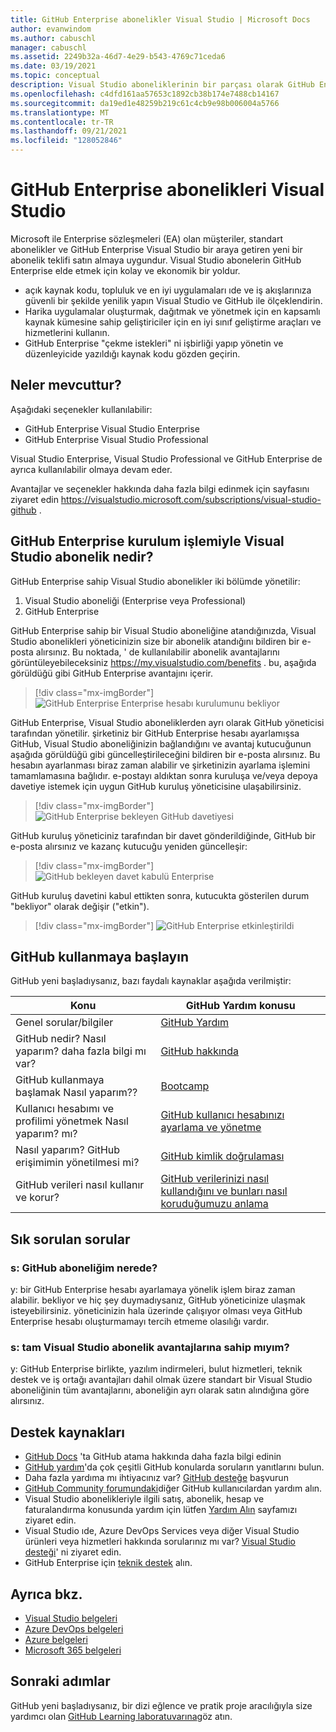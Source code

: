 ```yaml
---
title: GitHub Enterprise abonelikler Visual Studio | Microsoft Docs
author: evanwindom
ms.author: cabuschl
manager: cabuschl
ms.assetid: 2249b32a-46d7-4e29-b543-4769c71ceda6
ms.date: 03/19/2021
ms.topic: conceptual
description: Visual Studio aboneliklerinin bir parçası olarak GitHub Enterprise erişme hakkında bilgi edinin
ms.openlocfilehash: c4dfd161aa57653c1892cb38b174e7488cb14167
ms.sourcegitcommit: da19ed1e48259b219c61c4cb9e98b006004a5766
ms.translationtype: MT
ms.contentlocale: tr-TR
ms.lasthandoff: 09/21/2021
ms.locfileid: "128052846"
---
```

# <a name="visual-studio-subscriptions-with-github-enterprise"></a>GitHub Enterprise abonelikleri Visual Studio 

Microsoft ile Enterprise sözleşmeleri (EA) olan müşteriler, standart abonelikler ve GitHub Enterprise Visual Studio bir araya getiren yeni bir abonelik teklifi satın almaya uygundur. Visual Studio abonelerin GitHub Enterprise elde etmek için kolay ve ekonomik bir yoldur. 

- açık kaynak kodu, topluluk ve en iyi uygulamaları ıde ve iş akışlarınıza güvenli bir şekilde yenilik yapın Visual Studio ve GitHub ile ölçeklendirin.
- Harika uygulamalar oluşturmak, dağıtmak ve yönetmek için en kapsamlı kaynak kümesine sahip geliştiriciler için en iyi sınıf geliştirme araçları ve hizmetlerini kullanın. 
- GitHub Enterprise "çekme istekleri" ni işbirliği yapıp yönetin ve düzenleyicide yazıldığı kaynak kodu gözden geçirin. 

## <a name="whats-available"></a>Neler mevcuttur? 

Aşağıdaki seçenekler kullanılabilir:

- GitHub Enterprise Visual Studio Enterprise
- GitHub Enterprise Visual Studio Professional

Visual Studio Enterprise, Visual Studio Professional ve GitHub Enterprise de ayrıca kullanılabilir olmaya devam eder. 

Avantajlar ve seçenekler hakkında daha fazla bilgi edinmek için sayfasını ziyaret edin <https://visualstudio.microsoft.com/subscriptions/visual-studio-github> . 

## <a name="what-is-the-visual-studio-subscription-with-github-enterprise-setup-process"></a>GitHub Enterprise kurulum işlemiyle Visual Studio abonelik nedir?

GitHub Enterprise sahip Visual Studio abonelikler iki bölümde yönetilir:
1. Visual Studio aboneliği (Enterprise veya Professional)
2. GitHub Enterprise 

GitHub Enterprise sahip bir Visual Studio aboneliğine atandığınızda, Visual Studio abonelikleri yöneticinizin size bir abonelik atandığını bildiren bir e-posta alırsınız.  Bu noktada, ' de kullanılabilir abonelik avantajlarını görüntüleyebileceksiniz <https://my.visualstudio.com/benefits> .  bu, aşağıda görüldüğü gibi GitHub Enterprise avantajını içerir.

   > [!div class="mx-imgBorder"]
   > ![GitHub Enterprise Enterprise hesabı kurulumunu bekliyor](_img/access-github/pending-account-setup.png "kuruluşunuzun öncelikle bir Enterprise hesabı ayarlaması gerekir.")  

GitHub Enterprise, Visual Studio aboneliklerden ayrı olarak GitHub yöneticisi tarafından yönetilir.  şirketiniz bir GitHub Enterprise hesabı ayarlamışsa GitHub, Visual Studio aboneliğinizin bağlandığını ve avantaj kutucuğunun aşağıda görüldüğü gibi güncelleştirileceğini bildiren bir e-posta alırsınız.  Bu hesabın ayarlanması biraz zaman alabilir ve şirketinizin ayarlama işlemini tamamlamasına bağlıdır. e-postayı aldıktan sonra kuruluşa ve/veya depoya davetiye istemek için uygun GitHub kuruluş yöneticisine ulaşabilirsiniz.  

   > [!div class="mx-imgBorder"]
   > ![GitHub Enterprise bekleyen GitHub davetiyesi](_img/access-github/pending-invite.png "GitHub kuruluşa davetiye istemek için GitHub yöneticinize başvurun.")  

GitHub kuruluş yöneticiniz tarafından bir davet gönderildiğinde, GitHub bir e-posta alırsınız ve kazanç kutucuğu yeniden güncelleşir:

   > [!div class="mx-imgBorder"]
   > ![GitHub bekleyen davet kabulü Enterprise](_img/access-github/pending-acceptance.png "E-postada aldığınız davetiyeyi kabul edin GitHub")  

GitHub kuruluş davetini kabul ettikten sonra, kutucukta gösterilen durum "bekliyor" olarak değişir ("etkin").

   > [!div class="mx-imgBorder"]
   > ![GitHub Enterprise etkinleştirildi](_img/access-github/activated.png "Daveti kabul etmenizden sonra kutucuk, aboneliğinizin etkinleştirildiğini gösterir.")  

## <a name="get-started-with-github"></a>GitHub kullanmaya başlayın

GitHub yeni başladıysanız, bazı faydalı kaynaklar aşağıda verilmiştir:

| Konu                                  | GitHub Yardım konusu                                     |
|------------------------------------------|-------------------------------------------------------|
| Genel sorular/bilgiler          | [GitHub Yardım](https://help.github.com)             |
| GitHub nedir?  Nasıl yaparım? daha fazla bilgi mı var?  | [GitHub hakkında](https://help.github.com/categories/about-github)                                       |
| GitHub kullanmaya başlamak Nasıl yaparım??     | [Bootcamp](https://help.github.com/categories/bootcamp)                                              |
| Kullanıcı hesabımı ve profilimi yönetmek Nasıl yaparım? mı?       | [GitHub kullanıcı hesabınızı ayarlama ve yönetme](https://help.github.com/categories/setting-up-and-managing-your-github-user-account)    |
| Nasıl yaparım? GitHub erişimimin yönetilmesi mi?   | [GitHub kimlik doğrulaması](https://help.github.com/categories/authenticating-to-github)                           |
| GitHub verileri nasıl kullanır ve korur? | [GitHub verilerinizi nasıl kullandığını ve bunları nasıl koruduğumuzu anlama](https://help.github.com/categories/understanding-how-github-uses-and-protects-your-data)|

## <a name="frequently-asked-questions"></a>Sık sorulan sorular

### <a name="q--where-is-my-github-subscription"></a>s: GitHub aboneliğim nerede?
y: bir GitHub Enterprise hesabı ayarlamaya yönelik işlem biraz zaman alabilir.  bekliyor ve hiç şey duymadıysanız, GitHub yöneticinize ulaşmak isteyebilirsiniz.  yöneticinizin hala üzerinde çalışıyor olması veya GitHub Enterprise hesabı oluşturmamayı tercih etmeme olasılığı vardır. 

### <a name="q-do-i-get-the-full-visual-studio-subscription-benefits"></a>s: tam Visual Studio abonelik avantajlarına sahip mıyım?
y: GitHub Enterprise birlikte, yazılım indirmeleri, bulut hizmetleri, teknik destek ve iş ortağı avantajları dahil olmak üzere standart bir Visual Studio aboneliğinin tüm avantajlarını, aboneliğin ayrı olarak satın alındığına göre alırsınız.

## <a name="support-resources"></a>Destek kaynakları
- [GitHub Docs](https://docs.github.com/github/setting-up-and-managing-your-enterprise-account/managing-licenses-for-the-github-enterprise-and-visual-studio-bundle) 'ta GitHub atama hakkında daha fazla bilgi edinin
- [GitHub yardım](https://help.github.com)'da çok çeşitli GitHub konularda soruların yanıtlarını bulun.
- Daha fazla yardıma mı ihtiyacınız var?  [GitHub desteğe](https://support.github.com/) başvurun
- [GitHub Community forumundaki](https://github.community/)diğer GitHub kullanıcılardan yardım alın.
- Visual Studio abonelikleriyle ilgili satış, abonelik, hesap ve faturalandırma konusunda yardım için lütfen [Yardım Alın](https://aka.ms/vssubscriberhelp) sayfamızı ziyaret edin.
- Visual Studio ıde, Azure DevOps Services veya diğer Visual Studio ürünleri veya hizmetleri hakkında sorularınız mı var?  [Visual Studio desteği](https://visualstudio.microsoft.com/support/)' ni ziyaret edin.
- GitHub Enterprise için [teknik destek](https://support.microsoft.com/en-us/supportforbusiness/productselection?sapId=b77fe80f-5417-80bd-4b2a-275cf0018c24) alın.   

## <a name="see-also"></a>Ayrıca bkz.
- [Visual Studio belgeleri](https://docs.microsoft.com/visualstudio/)
- [Azure DevOps belgeleri](https://docs.microsoft.com/azure/devops/)
- [Azure belgeleri](https://docs.microsoft.com/azure/)
- [Microsoft 365 belgeleri](https://docs.microsoft.com/microsoft-365/)

## <a name="next-steps"></a>Sonraki adımlar
GitHub yeni başladıysanız, bir dizi eğlence ve pratik proje aracılığıyla size yardımcı olan [GitHub Learning laboratuvarına](https://lab.github.com/)göz atın.
